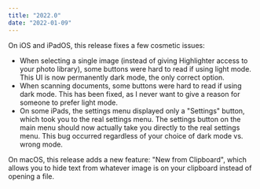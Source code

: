 ```yaml
---
title: "2022.0"
date: "2022-01-09"
---
```


On iOS and iPadOS, this release fixes a few cosmetic issues:

- When selecting a single image (instead of giving Highlighter access to your photo library), some buttons were hard to read if using light mode. This UI is now permanently dark mode, the only correct option.
- When scanning documents, some buttons were hard to read if using dark mode. This has been fixed, as I never want to give a reason for someone to prefer light mode.
- On some iPads, the settings menu displayed only a "Settings" button, which took you to the real settings menu. The settings button on the main menu should now actually take you directly to the real settings menu. This bug occurred regardless of your choice of dark mode vs. wrong mode.

On macOS, this release adds a new feature: "New from Clipboard", which allows you to hide text from whatever image is on your clipboard instead of opening a file.
